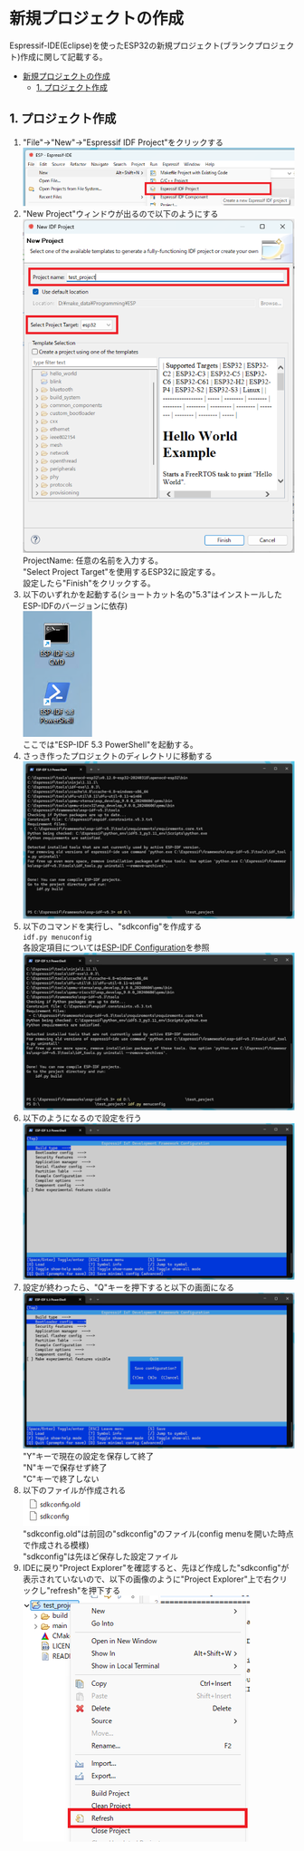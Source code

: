 # 新規プロジェクトの作成
Espressif-IDE(Eclipse)を使ったESP32の新規プロジェクト(ブランクプロジェクト)作成に関して記載する。

- [新規プロジェクトの作成](#新規プロジェクトの作成)
  - [1. プロジェクト作成](#1-プロジェクト作成)


## 1. プロジェクト作成
1. "File"→"New"→"Espressif IDF Project"をクリックする\
![alt](../image/start/1-project-new_project.png)
1. "New Project"ウィンドウが出るので以下のようにする\
![alt](../image/start/2-project-new-project-config.png)\
ProjectName: 任意の名前を入力する。\
"Select Project Target"を使用するESP32に設定する。\
設定したら"Finish"をクリックする。
1. 以下のいずれかを起動する(ショートカット名の"5.3"はインストールしたESP-IDFのバージョンに依存)\
![alt](../image/start/3-project-run-prompt.png)\
ここでは"ESP-IDF 5.3 PowerShell"を起動する。
1. さっき作ったプロジェクトのディレクトリに移動する\
![alt](../image/start/4-project-prompt.png)
1. 以下のコマンドを実行し、"sdkconfig"を作成する\
`idf.py menuconfig`\
各設定項目については[ESP-IDF Configuration](../docs/sdkconfig-top.md)を参照
![alt](../image/start/5-project-run-menuconfig.png)
1. 以下のようになるので設定を行う\
![alt](../image/start/6-project-config-menu.png)
1. 設定が終わったら、"Q"キーを押下すると以下の画面になる\
![alt](../image/start/7-project-config-menu-quit.png)\
"Y"キーで現在の設定を保存して終了\
"N"キーで保存せず終了\
"C"キーで終了しない
1. 以下のファイルが作成される\
![alt](../image/start/8-project-make-sdkconfig.png)\
"sdkconfig.old"は前回の"sdkconfig"のファイル(config menuを開いた時点で作成される模様)\
"sdkconfig"は先ほど保存した設定ファイル
1. IDEに戻り"Project Explorer"を確認すると、先ほど作成した"sdkconfig"が表示されていないので、以下の画像のように"Project Explorer"上で右クリックし"refresh"を押下する\
![alt](../image/start/9-project-refresh.png)

